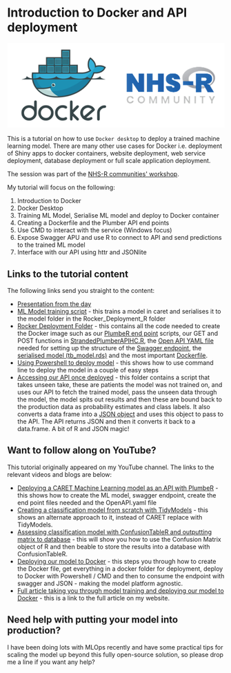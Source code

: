 # Introduction to Docker and API deployment

![](man/figures/DockerNHSR.png)

This is a tutorial on how to use `Docker desktop` to deploy a trained machine learning model. There are many other use cases for Docker i.e. deployment of Shiny apps to docker containers, website deployment, web service deployment, database deployment or full scale application deployment. 

The session was part of the [NHS-R communities' workshop](https://nhsrcommunity.com/events/nhs-r-community-show-and-tell-r-in-production/). 

My tutorial will focus on the following:

1. Introduction to Docker
2. Docker Desktop 
3. Training ML Model, Serialise ML model and deploy to Docker container
4. Creating a Dockerfile and the Plumber API end points
5. Use CMD to interact with the service (Windows focus)
6. Expose Swagger APU and use R to connect to API and send predictions to the trained ML model
7. Interface with our API using httr and JSONlite

## Links to the tutorial content

The following links send you straight to the content:

* [Presentation from the day](https://github.com/StatsGary/NHS_R_Community_Intro_to_Docker/blob/main/Docker_NHSRCommunity/NHS_R_Community_Docker_Presentation.pdf)
* [ML Model training script](https://github.com/StatsGary/NHS_R_Community_Intro_to_Docker/blob/main/Docker_NHSRCommunity/MLModelTrainingScript.R) - this trains a model in caret and serialises it to the model folder in the Rocker_Deployment_R folder
* [Rocker Deployment Folder](https://github.com/StatsGary/NHS_R_Community_Intro_to_Docker/tree/main/Docker_NHSRCommunity/Rocker_Deployment_R) - this contains all the code needed to create the Docker image such as our [PlumbeR end point](https://github.com/StatsGary/NHS_R_Community_Intro_to_Docker/blob/main/Docker_NHSRCommunity/Rocker_Deployment_R/PlumbStranded.R) scripts, our GET and POST functions in [StrandedPlumberAPIHC.R](https://github.com/StatsGary/NHS_R_Community_Intro_to_Docker/blob/main/Docker_NHSRCommunity/Rocker_Deployment_R/StrandedPlumberAPIHC.R), the [Open API YAML file](https://github.com/StatsGary/NHS_R_Community_Intro_to_Docker/blob/main/Docker_NHSRCommunity/Rocker_Deployment_R/openapi.yaml) needed for setting up the structure of the [Swagger endpoint](http://127.0.0.1/__docs__/), the [serialised model (tb_model.rds)](https://github.com/StatsGary/NHS_R_Community_Intro_to_Docker/blob/main/Docker_NHSRCommunity/Rocker_Deployment_R/tb_model.rds) and the most important [Dockerfile](https://github.com/StatsGary/NHS_R_Community_Intro_to_Docker/blob/main/Docker_NHSRCommunity/Rocker_Deployment_R/Dockerfile).
* [Using Powershell to deploy model](https://github.com/StatsGary/NHS_R_Community_Intro_to_Docker/blob/main/Docker_NHSRCommunity/DOS_Code.txt) - this shows how to use command line to deploy the model in a couple of easy steps
* [Accessing our API once deployed](https://github.com/StatsGary/NHS_R_Community_Intro_to_Docker/tree/main/Docker_NHSRCommunity/AccessAPI) - this folder contains a script that takes unseen take, these are patients the model was not trained on, and uses our API to fetch the trained model, pass the unseen data through the model, the model spits out results and then these are bound back to the production data as probability estimates and class labels. It also converts a data frame into a [JSON object](https://github.com/StatsGary/NHS_R_Community_Intro_to_Docker/blob/main/Docker_NHSRCommunity/AccessAPI/Prod.json) and uses this object to pass to the API. The API returns JSON and then it converts it back to a data.frame. A bit of R and JSON magic!

## Want to follow along on YouTube?

This tutorial originally appeared on my YouTube channel. The links to the relevant videos and blogs are below:

* [Deploying a CARET Machine Learning model as an API with PlumbeR](https://www.youtube.com/watch?v=WMCkV_J5a0s) - this shows how to create the ML model, swagger endpoint, create the end point files needed and the OpenAPI.yaml file
* [Creating a classification model from scratch with TidyModels](https://www.youtube.com/watch?v=PtD5hgHM-DY) - this shows an alternate approach to it, instead of CARET replace with TidyModels.
* [Assessing classification model with ConfusionTableR and outputting matrix to database](https://www.youtube.com/watch?v=9zcUlgLySZo&list=PL37zlCA8GQdo-mObS7U6ViJduy9CyC5aI&index=15&t=322s) - this will show you how to use the Confusion Matrix object of R and then beable to store the results into a database with ConfusionTableR. 
* [Deploying our model to Docker](https://www.youtube.com/watch?v=JK6VLAKRjO4) - this steps you through how to create the Docker file, get everything in a docker folder for deployment, deploy to Docker with Powershell / CMD and then to consume the endpoint with swagger and JSON - making the model platform agnostic.
* [Full article taking you through model training and deploying our model to Docker](https://hutsons-hacks.info/deploying-trained-caret-machine-learning-model-with-docker-and-plumber) - this is a link to the full article on my website.


## Need help with putting your model into production?

I have been doing lots with MLOps recently and have some practical tips for scaling the model up beyond this fully open-source solution, so please drop me a line if you want any help?



